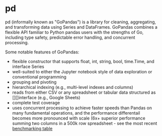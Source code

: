 # pd
pd (informally known as "GoPandas") is a library for cleaning, aggregating, and transforming data using Series and DataFrames. GoPandas combines a flexible API familiar to Python pandas users with the strengths of Go, including type safety, predictable error handling, and concurrent processing.

Some notable features of GoPandas:
* flexible constructor that supports float, int, string, bool, time.Time, and interface Series
* well-suited to either the Jupyter notebook style of data exploration or conventional programming
* grouping and pivoting
* hierarchical indexing (e.g., multi-level indexes and columns)
* reads from either CSV or any spreadsheet or tabular data structured as [][]interface (e.g., Google Sheets)
* complete test coverage
* uses concurrent processing to achieve faster speeds than Pandas on many fundamental operations, and the performance differentail becomes more pronounced with scale (6x+ superior performance summing two columns in a 500k row spreadsheet - see the most recent [benchmarking table](benchmarking/profiler/comparison_summary.txt)

